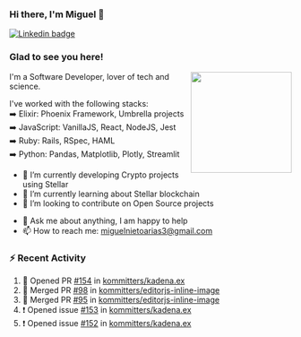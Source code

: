 ### Hi there, I'm Miguel 👋

<a href="https://linkedin.com/in/miguelnietoa/" target="_blank" rel="noopener noreferrer">
  <img src="https://img.shields.io/badge/-LinkedIn-0e76a8?style=flat-square&logo=Linkedin&logoColor=white" alt="Linkedin badge">
</a>
<!-- [![Website Badge](https://img.shields.io/badge/Website-3b5998?style=flat-square&logo=google-chrome&logoColor=white)](#notavailablenow#) 

<img src="https://i.imgur.com/tbrLrt5.gif" width=400 alt="Coding GIF" align="right"/>
-->


### Glad to see you here!
<a href="https://github.com/miguelnietoa"><img src="https://github-readme-stats.vercel.app/api?username=miguelnietoa&show_icons=true&hide_border=true&count_private=true&include_all_commits=true&theme=tokyonight" height="180em" align="right"/></a>
I'm a Software Developer, lover of tech and science. 

I've worked with the following stacks:\
➡️ Elixir: Phoenix Framework, Umbrella projects\
➡️ JavaScript: VanillaJS, React, NodeJS, Jest\
➡️ Ruby: Rails, RSpec, HAML\
➡️ Python: Pandas, Matplotlib, Plotly, Streamlit

- 🔭 I’m currently developing Crypto projects using Stellar
- 🌱 I’m currently learning about Stellar blockchain
- 👯 I’m looking to contribute on Open Source projects
<!-- 
- 😄 I just finished a Machine Learning course! 
- 🤔 I’m looking for help with ...
-->
- 💬 Ask me about anything, I am happy to help
- 📫 How to reach me: miguelnietoarias3@gmail.com

### ⚡ Recent Activity

<!--START_SECTION:activity-->
1. 💪 Opened PR [#154](https://github.com/kommitters/kadena.ex/pull/154) in [kommitters/kadena.ex](https://github.com/kommitters/kadena.ex)
2. 🎉 Merged PR [#98](https://github.com/kommitters/editorjs-inline-image/pull/98) in [kommitters/editorjs-inline-image](https://github.com/kommitters/editorjs-inline-image)
3. 🎉 Merged PR [#95](https://github.com/kommitters/editorjs-inline-image/pull/95) in [kommitters/editorjs-inline-image](https://github.com/kommitters/editorjs-inline-image)
4. ❗️ Opened issue [#153](https://github.com/kommitters/kadena.ex/issues/153) in [kommitters/kadena.ex](https://github.com/kommitters/kadena.ex)
5. ❗️ Opened issue [#152](https://github.com/kommitters/kadena.ex/issues/152) in [kommitters/kadena.ex](https://github.com/kommitters/kadena.ex)
<!--END_SECTION:activity-->
